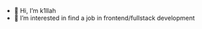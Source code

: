 - 👋 Hi, I’m k1llah
- 👀 I’m interested in find a job in frontend/fullstack development
<p align="center">
<img src="tayler.gif" alt="">
</p>

<!---
k1llah/k1llah is a ✨ special ✨ repository because its `README.md` (this file) appears on your GitHub profile.
You can click the Preview link to take a look at your changes.
--->
